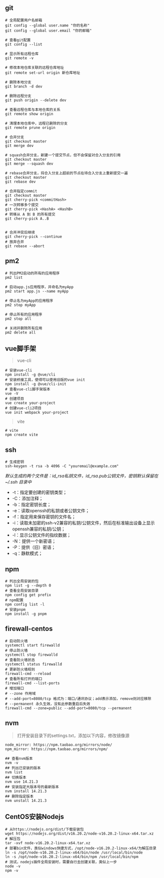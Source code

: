 ## git
```shell
# 全局配置用户名邮箱
git config --global user.name "你的名称"
git config --global user.email "你的邮箱"

# 查看git配置
git config --list

# 显示所有远程仓库
git remote -v

# 修改本地仓库关联的远程仓库地址
git remote set-url origin 新仓库地址

# 删除本地分支
git branch -d dev

# 删除远程分支
git push origin --delete dev

# 查看远程仓库与本地仓库的关系
git remote show origin

# 清理本地仓库中，远程已删除的分支
git remote prune origin

# 合并分支
git checkout master
git merge dev

# squash合并分支，新建一个提交节点，但不会保留对合入分支的引用
git checkout master
git merge --squash dev

# rebase合并分支，将合入分支上超前的节点在待合入分支上重新提交一遍
git checkout master
git rebase dev

# 合并指定commit
git checkout master
git cherry-pick <commitHash>
# 一次转移多个提交
git cherry-pick <HashA> <HashB>
# 转移从 A 到 B 的所有提交
git cherry-pick A..B


# 合并冲突后继续
git cherry-pick --continue
# 放弃合并
git rebase --abort
```

## pm2
```shell
# 列出PM2启动的所有的应用程序
pm2 list

# 启动app.js应用程序，并命名为myApp
pm2 start app.js --name myApp

# 停止名为myApp的应用程序
pm2 stop myApp

# 停止所有的应用程序
pm2 stop all

# 关闭并删除所有应用
pm2 delete all
```

## vue脚手架
> vue-cli
```shell
# 安装vue-cli
npm install -g @vue/cli
# 安装桥接工具，使得可以使用旧版的vue init
npm install -g @vue/cli-init
# 查看vue-cli脚手架版本
vue -V
# 创建项目
vue create your-project
# 创建vue-cli2项目
vue init webpack your-project
```
> vite
```shell
# vite
npm create vite
```

## ssh
```shell
# 生成密钥
ssh-keygen -t rsa -b 4096 -C "youremail@example.com"
```
*默认生成的两个文件是：id_rsa私钥文件，id_rsa.pub公钥文件，密钥默认保留在 ~/.ssh 目录中*
+ -t：指定要创建的密钥类型；
+ -C：添加注释；
+ -b：指定密钥长度；
+ -e：读取openssh的私钥或者公钥文件；
+ -f：指定用来保存密钥的文件名；
+ -i：读取未加密的ssh-v2兼容的私钥/公钥文件，然后在标准输出设备上显示openssh兼容的私钥/公钥；
+ -l：显示公钥文件的指纹数据；
+ -N：提供一个新密语；
+ -P：提供（旧）密语；
+ -q：静默模式；

## npm
```shell
# 列出全局安装的包
npm list -g --depth 0
# 查看全局安装目录
npm config get prefix
# npm配置
npm config list -l
# 安装pnpm
npm install -g pnpm
```

## firewall-centos
```shell
# 启动防火墙
systemctl start firewalld
# 停止防火墙 
systemctl stop firewalld
# 查看防火墙状态
systemctl status firewalld
# 更新防火墙规则
firewall-cmd --reload
# 查看所有打开的端口
firewall-cmd --list-ports
# 增加端口
# --zone 作用域
# --add-port=8080/tcp 格式为：端口/通讯协议；add表示添加，remove则对应移除
# --permanent 永久生效，没有此参数重启后失效
firewall-cmd --zone=public --add-port=8080/tcp --permanent
```

## nvm
> 打开安装目录下的settings.txt，添加以下内容，修改镜像源
```text
node_mirror: https://npm.taobao.org/mirrors/node/
npm_mirror: https://npm.taobao.org/mirrors/npm/
```
```shell
## 查看nvm版本
nvm -v
## 列出已安装的版本
nvm list
## 切换版本
nvm use 14.21.3
## 安装指定大版本号的最新版本
nvm install 14.21.3
## 删除指定版本
nvm unstall 14.21.3
```

## CentOS安装Nodejs
```shell
# 从https://nodejs.org/dist/下载安装包
wget https://nodejs.org/dist/v16.20.2/node-v16.20.2-linux-x64.tar.xz
# 解压包
tar -xvf node-v16.20.2-linux-x64.tar.xz
# 部署bin文件，类似windows快捷方式，/opt/node-v16.20.2-linux-x64/为解压目录
ln -s /opt/node-v16.20.2-linux-x64/bin/node /usr/local/bin/node
ln -s /opt/node-v16.20.2-linux-x64/bin/npm /usr/local/bin/npm
# 测试，nodejs插件全局安装时，需要自行去创建关联，类似上一步
node -v
npm -v
```